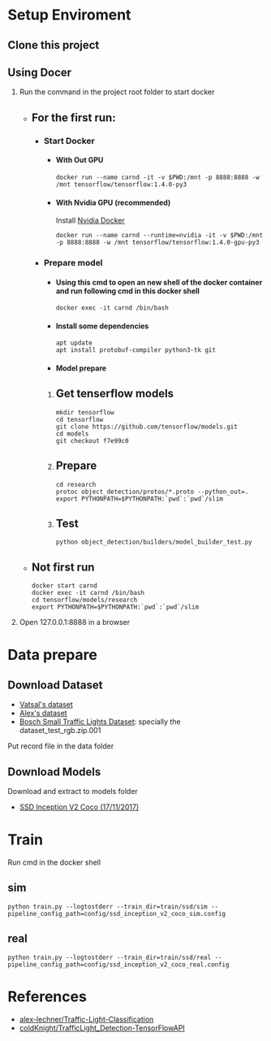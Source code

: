# Setup Enviroment
## Clone this project

## Using Docer

1. Run the command in the project root folder to start docker 
    - ## For the first run:
        - ### Start Docker
            - #### With Out GPU
                ```
                docker run --name carnd -it -v $PWD:/mnt -p 8888:8888 -w /mnt tensorflow/tensorflow:1.4.0-py3
                ```
            - #### With Nvidia GPU (recommended)
                Install [Nvidia Docker](https://github.com/NVIDIA/nvidia-docker)
                ```
                docker run --name carnd --runtime=nvidia -it -v $PWD:/mnt -p 8888:8888 -w /mnt tensorflow/tensorflow:1.4.0-gpu-py3
                ```
        - ### Prepare model
            - ####  Using this cmd to open an new shell of the docker container and run following cmd in this docker shell
                ```
                docker exec -it carnd /bin/bash
                ```
            - #### Install some dependencies
                ```
                apt update
                apt install protobuf-compiler python3-tk git
                ```
            - #### Model prepare
            1. ## Get tenserflow models
                ```
                mkdir tensorflow
                cd tensorflow
                git clone https://github.com/tensorflow/models.git
                cd models
                git checkout f7e99c0
                ```
            2. ## Prepare
                ```
                cd research
                protoc object_detection/protos/*.proto --python_out=.
                export PYTHONPATH=$PYTHONPATH:`pwd`:`pwd`/slim
                ```
            3. ## Test
                ```
                python object_detection/builders/model_builder_test.py
                ```
        
    - ## Not first run
        ```
        docker start carnd
        docker exec -it carnd /bin/bash
        cd tensorflow/models/research
        export PYTHONPATH=$PYTHONPATH:`pwd`:`pwd`/slim
        ```
    
2. Open 127.0.0.1:8888 in a browser

# Data prepare

## Download Dataset
- [Vatsal's dataset](https://github.com/coldKnight/TrafficLight_Detection-TensorFlowAPI#get-the-dataset)
- [Alex's dataset](https://www.dropbox.com/s/vaniv8eqna89r20/alex-lechner-udacity-traffic-light-dataset.zip?dl=0)
- [Bosch Small Traffic Lights Dataset](https://hci.iwr.uni-heidelberg.de/node/6132): specially the dataset_test_rgb.zip.001

Put record file in the data folder

## Download Models
Download and extract to models folder
- [SSD Inception V2 Coco (17/11/2017)](http://download.tensorflow.org/models/object_detection/ssd_inception_v2_coco_2017_11_17.tar.gz)

# Train
Run cmd in the docker shell
## sim
```
python train.py --logtostderr --train_dir=train/ssd/sim --pipeline_config_path=config/ssd_inception_v2_coco_sim.config
```

## real
```
python train.py --logtostderr --train_dir=train/ssd/real --pipeline_config_path=config/ssd_inception_v2_coco_real.config
```

# References
- [alex-lechner/Traffic-Light-Classification](https://github.com/alex-lechner/Traffic-Light-Classification)
- [coldKnight/TrafficLight_Detection-TensorFlowAPI](https://github.com/coldKnight/TrafficLight_Detection-TensorFlowAPI)
